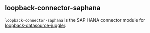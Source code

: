 ## loopback-connector-saphana

`loopback-connector-saphana` is the SAP HANA connector module for [loopback-datasource-juggler](https://github.com/strongloop/loopback-datasource-juggler/).
